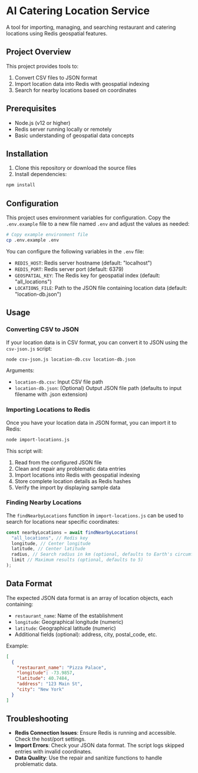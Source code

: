 # AI Catering Location Service

A tool for importing, managing, and searching restaurant and catering locations using Redis geospatial features.

## Project Overview

This project provides tools to:

1. Convert CSV files to JSON format
2. Import location data into Redis with geospatial indexing
3. Search for nearby locations based on coordinates

## Prerequisites

- Node.js (v12 or higher)
- Redis server running locally or remotely
- Basic understanding of geospatial data concepts

## Installation

1. Clone this repository or download the source files
2. Install dependencies:

```bash
npm install
```

## Configuration

This project uses environment variables for configuration. Copy the `.env.example` file to a new file named `.env` and adjust the values as needed:

```bash
# Copy example environment file
cp .env.example .env
```

You can configure the following variables in the `.env` file:

- `REDIS_HOST`: Redis server hostname (default: "localhost")
- `REDIS_PORT`: Redis server port (default: 6379)
- `GEOSPATIAL_KEY`: The Redis key for geospatial index (default: "all_locations")
- `LOCATIONS_FILE`: Path to the JSON file containing location data (default: "location-db.json")

## Usage

### Converting CSV to JSON

If your location data is in CSV format, you can convert it to JSON using the `csv-json.js` script:

```bash
node csv-json.js location-db.csv location-db.json
```

Arguments:

- `location-db.csv`: Input CSV file path
- `location-db.json`: (Optional) Output JSON file path (defaults to input filename with .json extension)

### Importing Locations to Redis

Once you have your location data in JSON format, you can import it to Redis:

```bash
node import-locations.js
```

This script will:

1. Read from the configured JSON file
2. Clean and repair any problematic data entries
3. Import locations into Redis with geospatial indexing
4. Store complete location details as Redis hashes
5. Verify the import by displaying sample data

### Finding Nearby Locations

The `findNearbyLocations` function in `import-locations.js` can be used to search for locations near specific coordinates:

```javascript
const nearbyLocations = await findNearbyLocations(
  "all_locations", // Redis key
  longitude, // Center longitude
  latitude, // Center latitude
  radius, // Search radius in km (optional, defaults to Earth's circumference)
  limit // Maximum results (optional, defaults to 5)
);
```

## Data Format

The expected JSON data format is an array of location objects, each containing:

- `restaurant_name`: Name of the establishment
- `longitude`: Geographical longitude (numeric)
- `latitude`: Geographical latitude (numeric)
- Additional fields (optional): address, city, postal_code, etc.

Example:

```json
[
  {
    "restaurant_name": "Pizza Palace",
    "longitude": -73.9857,
    "latitude": 40.7484,
    "address": "123 Main St",
    "city": "New York"
  }
]
```

## Troubleshooting

- **Redis Connection Issues**: Ensure Redis is running and accessible. Check the host/port settings.
- **Import Errors**: Check your JSON data format. The script logs skipped entries with invalid coordinates.
- **Data Quality**: Use the repair and sanitize functions to handle problematic data.
